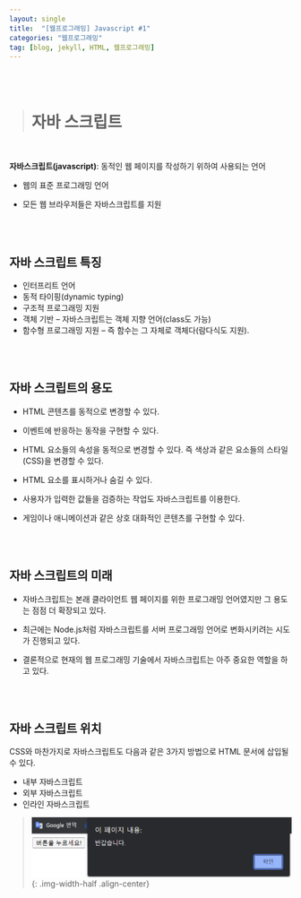 ```yaml
---
layout: single
title:  "[웹프로그래밍] Javascript #1"
categories: "웹프로그래밍"
tag: [blog, jekyll, HTML, 웹프로그래밍]
---
```

<br><br>


> # 자바 스크립트

<br>

**자바스크립트(javascript)**: 동적인 웹 페이지를 작성하기 위하여 사용되는 언어

- 웹의 표준 프로그래밍 언어

- 모든 웹 브라우저들은 자바스크립트를 지원


<br><br>

## 자바 스크립트 특징

- 인터프리트 언어
- 동적 타이핑(dynamic typing) 
- 구조적 프로그래밍 지원 
- 객체 기반 – 자바스크립트는 객체 지향 언어(class도 가능)
- 함수형 프로그래밍 지원 – 즉 함수는 그 자체로 객체다(람다식도 지원).

<br><br>

## 자바 스크립트의 용도

- HTML 콘텐츠를 동적으로 변경할 수 있다. 

- 이벤트에 반응하는 동작을 구현할 수 있다.

- HTML 요소들의 속성을 동적으로 변경할 수 있다. 즉 색상과 같은 요소들의 스타일(CSS)을 변경할 수 있다.

- HTML 요소를 표시하거나 숨길 수 있다. 

- 사용자가 입력한 값들을 검증하는 작업도 자바스크립트를 이용한다. 

- 게임이나 애니메이션과 같은 상호 대화적인 콘텐츠를 구현할 수 있다.

<br><br>

## 자바 스크립트의 미래

- 자바스크립트는 본래 클라이언트 웹 페이지를 위한 프로그래밍 언어였지만 그 용도는 점점 더 확장되고 있다. 

- 최근에는 Node.js처럼 자바스크립트를 서버 프로그래밍 언어로 변화시키려는 시도가 진행되고 있다. 

- 결론적으로 현재의 웹 프로그래밍 기술에서 자바스크립트는 아주 중요한 역할을 하고 있다. 

<br><br>

## 자바 스크립트 위치

CSS와 마찬가지로 자바스크립트도 다음과 같은 3가지 방법으로 HTML 문서에 삽입될 수 있다. 
- 내부 자바스크립트 
- 외부 자바스크립트
- 인라인 자바스크립트





>![](/images/webp/25.png){: .img-width-half .align-center}




